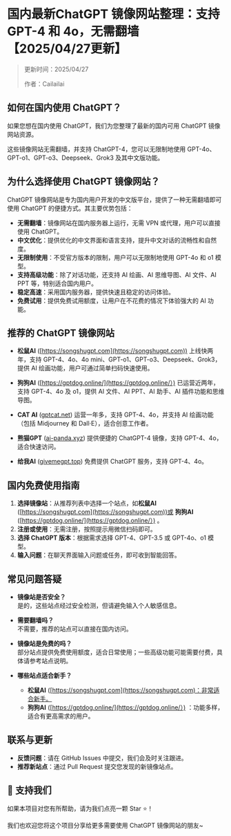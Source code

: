 # 国内最新ChatGPT 镜像网站整理：支持 GPT-4 和 4o，无需翻墙 【2025/04/27更新】

> 更新时间：2025/04/27
> 
> 作者：Cailailai

## 如何在国内使用 ChatGPT？
如果您想在国内使用 ChatGPT，我们为您整理了最新的国内可用 ChatGPT 镜像网站资源。

这些镜像网站无需翻墙，并支持 ChatGPT-4，您可以无限制地使用 GPT-4o、GPT-o1、GPT-o3、Deepseek、Grok3 及其中文版功能。

## 为什么选择使用 ChatGPT 镜像网站？
ChatGPT 镜像网站是专为国内用户开发的中文版平台，提供了一种无需翻墙即可使用 ChatGPT 的便捷方式。其主要优势包括：

- **无需翻墙**：镜像网站在国内服务器上运行，无需 VPN 或代理，用户可以直接使用 ChatGPT。
- **中文优化**：提供优化的中文界面和语言支持，提升中文对话的流畅性和自然度。
- **无限制使用**：不受官方版本的限制，用户可以无限制地使用 GPT-4o 和 o1 模型。
- **支持高级功能**：除了对话功能，还支持 AI 绘画、AI 思维导图、AI 文件、AI PPT 等，特别适合国内用户。
- **稳定高速**：采用国内服务器，提供快速且稳定的访问体验。
- **免费试用**：提供免费试用额度，让用户在不花费的情况下体验强大的 AI 功能。

## 推荐的 ChatGPT 镜像网站

- **松鼠AI** ([https://songshugpt.com](https://songshugpt.com)) 上线快两年，支持 GPT-4、4o、4o mini、GPT-o1、GPT-o3、Deepseek、Grok3，提供 AI 绘画功能，用户可通过简单扫码快速使用。

- **狗狗AI** ([https://gptdog.online/](https://gptdog.online/）) 已运营近两年，支持 GPT-4、4o 及 o1，提供 AI 文件、AI PPT、AI 助手、AI 插件功能和思维导图。

- **CAT AI** ([gptcat.net](https://ggptcat.net)) 运营一年多，支持 GPT-4、4o，并支持 AI 绘画功能（包括 Midjourney 和 Dall·E），适合创意工作者。

- **熊猫GPT** ([ai-panda.xyz](https://ai-panda.xyz)) 提供便捷的 ChatGPT-4 镜像，支持 GPT-4、4o，适合快速访问。

- **给我AI** ([givemegpt.top](givemegpt.top)) 免费提供 ChatGPT 服务，支持 GPT-4、4o。

## 国内免费使用指南

1. **选择镜像站**：从推荐列表中选择一个站点，如**松鼠AI** ([https://songshugpt.com](https://songshugpt.com))或 **狗狗AI** ([https://gptdog.online/](https://gptdog.online/）) 。
2. **注册或使用**：无需注册，按照提示用微信扫码即可。
3. **选择 ChatGPT 版本**：根据需求选择 GPT-4、GPT-3.5 或 GPT-4o、o1 模型。
4. **输入问题**：在聊天界面输入问题或任务，即可收到智能回答。

## 常见问题答疑

- **镜像站是否安全？**  
  是的，这些站点经过安全检测，但请避免输入个人敏感信息。

- **需要翻墙吗？**  
  不需要，推荐的站点可以直接在国内访问。

- **镜像站是免费的吗？**  
  部分站点提供免费使用额度，适合日常使用；一些高级功能可能需要付费，具体请参考站点说明。

- **哪些站点适合新手？**  
  - **松鼠AI** ([https://songshugpt.com](https://songshugpt.com)：非常适合新手。
  - **狗狗AI** ([https://gptdog.online/](https://gptdog.online/）) ：功能多样，适合有更高需求的用户。

## 联系与更新

- **反馈问题**：请在 GitHub Issues 中提交，我们会及时关注跟进。
- **推荐新站点**：通过 Pull Request 提交您发现的新镜像站点。

## 🌟 支持我们

如果本项目对您有所帮助，请为我们点亮一颗 Star ⭐！

我们也欢迎您将这个项目分享给更多需要使用 ChatGPT 镜像网站的朋友~


